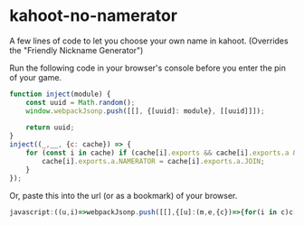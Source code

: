 # kahoot-no-namerator
A few lines of code to let you choose your own name in kahoot. (Overrides the "Friendly Nickname Generator")

Run the following code in your browser's console before you enter the pin of your game.
```js
function inject(module) {
    const uuid = Math.random();
    window.webpackJsonp.push([[], {[uuid]: module}, [[uuid]]]);
  
    return uuid;
}
inject((_,__, {c: cache}) => {
    for (const i in cache) if (cache[i].exports && cache[i].exports.a && cache[i].exports.a.NAMERATOR && cache[i].exports.a.JOIN) {
        cache[i].exports.a.NAMERATOR = cache[i].exports.a.JOIN;
    }
});
```

Or, paste this into the url (or as a bookmark) of your browser.
```js
javascript:((u,i)=>webpackJsonp.push([[],{[u]:(m,e,{c})=>{for(i in c)c[i].exports&&c[i].exports.a&&c[i].exports.a.NAMERATOR&&(c[i].exports.a.NAMERATOR=c[i].exports.a.JOIN)}},[[u]]]))(Math.random());
```
